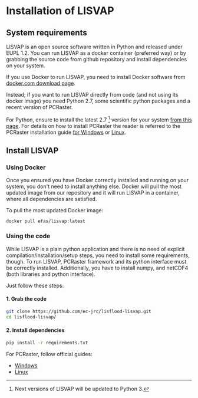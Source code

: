 # Installation of LISVAP

## System requirements

LISVAP is an open source software written in Python and released under EUPL 1.2.
You can run LISVAP as a docker container (preferred way) or by grabbing the source code from github repository and install dependencies on your system.  

If you use Docker to run LISVAP, you need to install Docker software from [docker.com download page](https://www.docker.com/get-started).

Instead; if you want to run LISVAP directly from code (and not using its docker image) you need Python 2.7, some scientific python packages and a recent version of PCRaster.

For Python, ensure to install the latest 2.7 [^1] version for your system [from this page](https://www.python.org/downloads/release/python-2716/).
For details on how to install PCRaster the reader is referred to the PCRaster installation guide [for Windows](http://pcraster.geo.uu.nl/quick-start-guide/) 
or [Linux](http://pcraster.geo.uu.nl/getting-started/pcraster-on-linux/).

[^1]: Next versions of LISVAP will be updated to Python 3.

## Install LISVAP

### Using Docker

Once you ensured you have Docker correctly installed and running on your system, you don't need to install anything else. 
Docker will pull the most updated image from our repository and it will run LISVAP in a container, where all dependencies are satisfied.

To pull the most updated Docker image:

`docker pull efas/lisvap:latest`

### Using the code

While LISVAP is a plain python application and there is no need of explicit compilation/installation/setup steps, you need to install some requirements, though.
To run LISVAP, PCRaster framework and its python interface must be correctly installed. Additionally, you have to install numpy, and netCDF4 (both libraries and python interface).

Just follow these steps:

#### 1. Grab the code

```bash
git clone https://github.com/ec-jrc/lisflood-lisvap.git
cd lisflood-lisvap/
```

#### 2. Install dependencies

```bash
pip install -r requirements.txt
```

For PCRaster, follow official guides:

* [Windows](http://pcraster.geo.uu.nl/quick-start-guide/) 
* [Linux](http://pcraster.geo.uu.nl/getting-started/pcraster-on-linux/)
